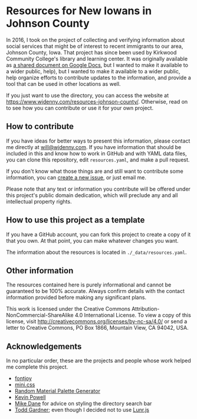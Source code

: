 # Resources for New Iowans in Johnson County

In 2016, I took on the project of collecting and verifying information about
social services that might be of interest to recent immigrants to our area,
Johnson County, Iowa. That project has since been used by Kirkwood Community College's
library and learning center. It was originally available as [a shared document on
Google Docs](https://docs.google.com/document/d/1EjUjH2K3kxGGxW24Bo98vRCNDxFYLBHk60y_asuiR3I/edit#heading=h.eg9f677utci3),
but I wanted to make it available to a wider public, help), but I wanted to make
it available to a wider public, help organize efforts to contribute updates to
the information, and provide a tool that can be used in other locations as well.

If you just want to use the directory, you can access the website at
https://www.wjdenny.com/resources-johnson-county/. Otherwise, read on to see how
you can contribute or use it for your own project.

## How to contribute
If you have ideas for better ways to present this information, please contact
me directly at <will@wjdenny.com>. If you have information that should be
included in this and know how to work in GitHub and with YAML data files, you
can clone this repository, edit `resources.yaml`, and make a pull request.

If you don't know what those things are and still want to contribute some
information, you can [create a new issue](https://github.com/wjdenny/resources-johnson-county/issues/new/choose),
or just email me.

Please note that any text or information you contribute will be offered under
this project's public domain dedication, which will preclude any and all
intellectual property rights.

## How to use this project as a template
If you have a GitHub account, you can fork this project to create a copy of it
that you own. At that point, you can make whatever changes you want.

The information about the resources is located in `./_data/resources.yaml`.

## Other information
The resources contained here is purely informational and cannot be guaranteed
to be 100% accurate. Always confirm details with the contact information
provided before making any significant plans.

This work is licensed under the Creative Commons
Attribution-NonCommercial-ShareAlike 4.0 International License. To view a copy
of this license, visit http://creativecommons.org/licenses/by-nc-sa/4.0/ or send
a letter to Creative Commons, PO Box 1866, Mountain View, CA 94042, USA.

## Acknowledgements
In no particular order, these are the projects and people whose work helped me
complete this project.

* [fontjoy](https://fontjoy.com/)
* [mini.css](https://minicss.org/)
* [Random Material Palette Generator](https://www.threebu.it/random-material-palette/)
* [Kevin Powell](https://www.youtube.com/watch?v=bn-DQCifeQQ)
* [Mike Dane](https://www.mikedane.com/web-development/css/styling-search-bar/) for advice on styling the directory search bar
* [Todd Gardner](https://davidwalsh.name/adding-search-to-your-site-with-javascript); even though I decided not to use [Lunr.js](https://lunrjs.com/)

